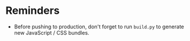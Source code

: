 # Reminders
- Before pushing to production, don't forget to run `build.py` to generate new JavaScript / CSS bundles.